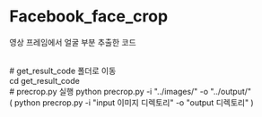 # Facebook_face_crop
영상 프레임에서 얼굴 부분 추출한 코드

</br>
# get_result_code 폴더로 이동
</br>
cd get_result_code
</br>
# precrop.py 실행
python precrop.py -i "../images/" -o "../output/"
</br>
( python precrop.py -i "input 이미지 디렉토리" -o "output 디렉토리" )

